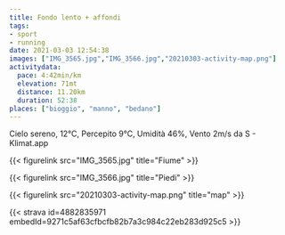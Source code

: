 ```yaml
---
title: Fondo lento + affondi
tags:
- sport
- running
date: 2021-03-03 12:54:38
images: ["IMG_3565.jpg","IMG_3566.jpg","20210303-activity-map.png"]
activitydata:
  pace: 4:42min/km
  elevation: 71mt
  distance: 11.20km
  duration: 52:38
places: ["bioggio", "manno", "bedano"]
---
```


Cielo sereno, 12°C, Percepito 9°C, Umidità 46%, Vento 2m/s da S - Klimat.app

{{< figurelink src="IMG_3565.jpg" title="Fiume" >}}

{{< figurelink src="IMG_3566.jpg" title="Piedi" >}}

{{< figurelink src="20210303-activity-map.png" title="map" >}}


{{< strava id=4882835971 embedId=9271c5af63cfbcfb82b7a3c984c22eb283d925c5 >}}
